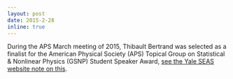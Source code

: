 ```yaml
---
layout: post
date: 2015-2-28
inline: true
---
```


During the APS March meeting of 2015, Thibault Bertrand was selected as a finalist for the American Physical Society (APS) Topical Group on Statistical & Nonlinear Physics (GSNP) Student Speaker Award, <a href="http://seas.yale.edu/news-events/news/doctoral-student-named-finalist-aps-student-speaker-award">see the Yale SEAS website note on this</a>. 